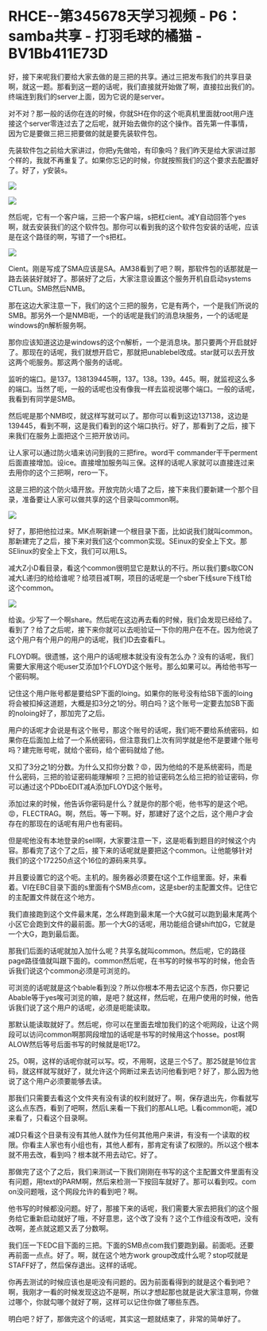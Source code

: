 # RHCE--第345678天学习视频 - P6：samba共享 - 打羽毛球的橘猫 - BV1Bb411E73D

好，接下来呢我们要给大家去做的是三把的共享。通过三把发布我们的共享目录啊，就这一题。那看到这一题的话呢，我们直接就开始做了啊，直接拉出我们的。终端连到我们的server上面，因为它说的是server。

对不对？那一般的话你在连的时候，你就SH在你的这个呃真机里面就root用户连接这个server零连过去了之后呢，就开始去做你的这个操作。首先第一件事情，因为它是要做三把三把要做的就是要先装软件包。

先装软件包之前给大家讲过，你把y先做哈，有印象吗？我们昨天是给大家讲过那个样的，我就不再重复了。如果你忘记的时候，你就按照我们的这个要求去配置好了。好了，y安装s。



![](img/92b68dcdcf6d222a6b67f497a60a7e42_1.png)

![](img/92b68dcdcf6d222a6b67f497a60a7e42_2.png)

然后呢，它有一个客户端，三把一个客户端，s把杠cient。减Y自动回答个yes啊，就去安装我们的这个软件包。那你可以看到我的这个软件包安装的话呢，应该是在这个路径的啊，写错了一个s把杠。



![](img/92b68dcdcf6d222a6b67f497a60a7e42_4.png)

Cient。刚是写成了SMA应该是SA。AM38看到了吧？啊，那软件包的话那就是一路去装装好就好了。那装好了之后，大家注意设置这个服务开机自启动systems CTLun。SMB然后NMB。

那在这边大家注意一下，我们的这个三把的服务，它是有两个，一个是我们所说的SMB。那另外一个是NMB呃，一个的话呢是我们的消息块服务，一个的话呢是windows的n解析服务啊。

那你应该知道这边是windows的这个n解析，一个是消息块。那只要两个开启就好了。那现在的话呢，我们就想开启它，那就把unablebel改成。star就可以去开放这两个呃服务。那这两个服务的话呢。

监听的端口。是137。138139445啊，137。138。139。445。啊，就监视这么多的端口。当然了呃，一般的话呢也没有像我一样去监视说哪个端口。一般的话呢，我看到有同学是SMB。

然后呢是那个NMB哎，就这样写就可以了。那你可以看到这边137138，这边是139445，看到不啊，这是我们看到的这个端口执行。好了，那看到了之后，接下来我们在服务上面把这个三把开放访问。

让人家可以通过防火墙来访问到我的三把fire。word干 commander干干perment后面直接增加。设ice。直接增加服务叫三保。这样的话呢人家就可以直接连过来去用你的这个三把啊，rero一下。

这是三把的这个防火墙开放。开放完防火墙了之后，接下来我们要新建一个那个目录，准备要让人家可以做共享的这个目录叫common啊。



![](img/92b68dcdcf6d222a6b67f497a60a7e42_6.png)

好了，那把他拉过来。MK点啊新建一个根目录下面，比如说我们就叫common。那新建完了之后，接下来对我们这个common实现。SEinux的安全上下文。那SElinux的安全上下文，我们可以用LS。

减大Z小D看目录，看这个common很明显它是默认的不行。所以我们要s取CON减大L递归的给给谁呢？给项目减T啊，项目的话呢是一个sber下线sure下线T给这个common。



![](img/92b68dcdcf6d222a6b67f497a60a7e42_8.png)

给诶。少写了一个啊share。然后呢在这边再去看的时候，我们会发现已经给了。看到了？给了之后呢，接下来你就可以去呃验证一下你的用户在不在。因为他说了这个用户有个用户的用户的话呢，我们ID去查看FL。

FLOYD啊。很遗憾，这个用户的话呢根本就没有没有怎么办？没有的话呢，我们需要大家用这个呃user艾添加1个FLOYD这个账号。那么如果可以。再给他书写一个密码啊。

记住这个用户账号都是要给SP下面的loing。如果你的账号没有给SB下面的loing将会被扣掉这道题，大概是扣3分之1的分。明白吗？这个账号一定要去加SB下面的noloing好了，那加完了之后。

用户的话呢才会说是有这个账号，那这个账号的话呢，我们呃不要给系统密码，如果你在后面加上给了一个系统密码，但注意我们上次有同学就是他不是要建个账号吗？建完账号呢，就给个密码，给个密码就给了他。

又扣了3分之1的分数。为什么又扣你分数？😡，因为他给的不是系统密码，而是什么密码，三把的验证密码能理解呗？三把的验证密码怎么给三把的验证密码，你可以通过这个PDboEDIT减A添加FLOYD这个账号。

添加过来的时候，他告诉你密码是什么？就是你的那个呃，他书写的是这个吧。😡，FLECTRAG。啊，然后。等一下啊。好，那建好了这个之后，这个用户才会存在的那现在的话呢有用户也有密码。

但是呢他没有本地登录的sell啊，大家要注意一下，这是呃看到题目的时候这个内容。那看完了这个了之后，接下来的话呢就是要把这个common。让他能够针对我们的这个172250点这个16位的源码来共享。

并且要设置它的这个呃。主机的。服务器必须要在t这个工作组里面。好，来看着。VI在EBC目录下面的s里面有个SMB点com，这是sber的主配置文件。记住它的主配置文件就在这个地方。

我们直接跑到这个文件最末尾，怎么样跑到最末尾一个大G就可以跑到最末尾两个小区它会跑到文件的最前面。那一个大G的话呢，用功能组合键shift加G，它就是一个大G，跑到最后面。

那我们后面的话呢就加入加什么呢？共享名就叫common。然后呢，它的路径page路径值就叫跟下面的。common然后呢，在书写的时候书写的时候，他会告诉我们说这个common必须是可浏览的。

可浏览的话呢就是这个bable看到没？所以你根本不用去记这个东西，你只要记Abable等于yes唉可浏览的嘛，是吧？就这样，然后呢，在用户使用的时候，他告诉我们说了这个用户的话呢，必须是呃能读取。

那默认能读取就好了。然后呢，你可以在里面去增加我们的这个呃网段，让这个网段可以访问common啊那网段增加的话呢是书写的时候用这个hosse。post啊 ALOW然后等号后面书写的时候就是呃172。

25。0啊，这样的话呢你就可以写。哎，不用啊，这是三个5了。那25就是16位言码，就这样就写就好了，就允许这个网断过来去访问他看到吧？好了，那么因为他说了这个用户必须要能够去读。

那我们只需要去看这个文件夹有没有读的权利就好了。啊，保存退出先，你看就写这么点东西，看到了吧啊，然后L来看一下我们的那ALL吧。L看common呃，减D来看了，只看这个目录啊。

减D只看这个目录有没有其他人就作为任何其他用户来讲，有没有一个读取的权限。你看主人家也有小组也有，其他人都有，那肯定有读了权限的。所以这个根本就不用去改，看到吗？根本就不用去动它。好了。

那做完了这个了之后，我们来测试一下我们刚刚在书写的这个主配置文件里面有没有问题，用text的PARM啊，然后来检测一下按回车就好了。那可以看到哎。com on没问题哦，这个网段允许的看到吧？啊。

他书写的时候都没问题。好了，那接下来的话呢，我们需要大家去把我们的这个服务给它重新启动就好了哦，不好意思，这个改了没有？这个工作组没有改吧，没有改啊，差点就这题又丢了分数啊。

我们压一下EDC目下面的三把。下面的SMB点com我们要跑到最。前面呃。还要再前面一点点。好了。啊，就在这个地方work group改成什么呢？stop哎就是STAFF好了，然后保存退出。这样的话呢。

你再去测试的时候应该也是呃没有问题的。因为前面看得到的就是这个看到吧？啊，我刚才一看的时候发现这边不是啊，所以才想起那也就是说大家注意啊，你做过哪个，你就勾哪个就好了啊，这样可以记住你做了哪些东西。

明白吧？好了，那做完这个的话呢，其实这一题就结束了，非常的简单好了。